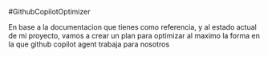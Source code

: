 #GithubCopilotOptimizer

En base a la documentacion que tienes como referencia, y al estado actual de mi proyecto, 
vamos a crear un plan para optimizar al maximo la forma en la que github copilot agent trabaja para nosotros